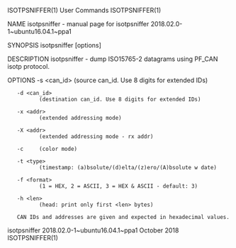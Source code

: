 ISOTPSNIFFER(1)                                                    User Commands                                                   ISOTPSNIFFER(1)

NAME
       isotpsniffer - manual page for isotpsniffer 2018.02.0-1~ubuntu16.04.1~ppa1

SYNOPSIS
       isotpsniffer [options] <CAN interface>

DESCRIPTION
       isotpsniffer - dump ISO15765-2 datagrams using PF_CAN isotp protocol.

OPTIONS
       -s <can_id>
              (source can_id. Use 8 digits for extended IDs)

       -d <can_id>
              (destination can_id. Use 8 digits for extended IDs)

       -x <addr>
              (extended addressing mode)

       -X <addr>
              (extended addressing mode - rx addr)

       -c     (color mode)

       -t <type>
              (timestamp: (a)bsolute/(d)elta/(z)ero/(A)bsolute w date)

       -f <format>
              (1 = HEX, 2 = ASCII, 3 = HEX & ASCII - default: 3)

       -h <len>
              (head: print only first <len> bytes)

       CAN IDs and addresses are given and expected in hexadecimal values.

isotpsniffer 2018.02.0-1~ubuntu16.04.1~ppa1                        October 2018                                                    ISOTPSNIFFER(1)
